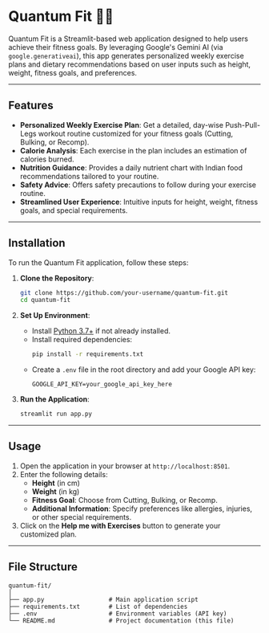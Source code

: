 # Quantum Fit 💪🏼

Quantum Fit is a Streamlit-based web application designed to help users achieve their fitness goals. By leveraging Google's Gemini AI (via `google.generativeai`), this app generates personalized weekly exercise plans and dietary recommendations based on user inputs such as height, weight, fitness goals, and preferences.

---

## Features
- **Personalized Weekly Exercise Plan**: Get a detailed, day-wise Push-Pull-Legs workout routine customized for your fitness goals (Cutting, Bulking, or Recomp).
- **Calorie Analysis**: Each exercise in the plan includes an estimation of calories burned.
- **Nutrition Guidance**: Provides a daily nutrient chart with Indian food recommendations tailored to your routine.
- **Safety Advice**: Offers safety precautions to follow during your exercise routine.
- **Streamlined User Experience**: Intuitive inputs for height, weight, fitness goals, and special requirements.

---

## Installation

To run the Quantum Fit application, follow these steps:

1. **Clone the Repository**:
    ```bash
    git clone https://github.com/your-username/quantum-fit.git
    cd quantum-fit
    ```

2. **Set Up Environment**:
    - Install [Python 3.7+](https://www.python.org/downloads/) if not already installed.
    - Install required dependencies:
      ```bash
      pip install -r requirements.txt
      ```
    - Create a `.env` file in the root directory and add your Google API key:
      ```
      GOOGLE_API_KEY=your_google_api_key_here
      ```

3. **Run the Application**:
    ```bash
    streamlit run app.py
    ```

---

## Usage

1. Open the application in your browser at `http://localhost:8501`.
2. Enter the following details:
   - **Height** (in cm)
   - **Weight** (in kg)
   - **Fitness Goal**: Choose from Cutting, Bulking, or Recomp.
   - **Additional Information**: Specify preferences like allergies, injuries, or other special requirements.
3. Click on the **Help me with Exercises** button to generate your customized plan.

---

## File Structure

```plaintext
quantum-fit/
│
├── app.py                  # Main application script
├── requirements.txt        # List of dependencies
├── .env                    # Environment variables (API key)
└── README.md               # Project documentation (this file)

